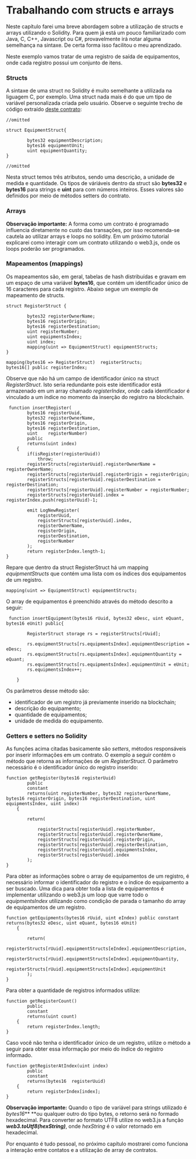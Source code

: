 # Trabalhando com structs e arrays

Neste capítulo farei uma breve abordagem sobre a utilização de structs e arrays utilizando o Solidity. Para quem já está um pouco familiarizado com Java, C, C++, Javascript ou C\#, provavelmente irá notar alguma semelhança na sintaxe. De certa forma isso facilitou o meu aprendizado.

Neste exemplo vamos tratar de uma registro de saída de equipamentos, onde cada registro possui um conjunto de itens.

### Structs

A sintaxe de uma struct no Solidity é muito semelhante a utilizada na liguagem C, por exemplo. Uma struct nada mais é do que um tipo de variável personalizada criada pelo usuário. Observe o seguinte trecho de código extraído [deste contrato](/source/EquipmentRegister.sol):

```
//omitted

struct EquipmentStruct{

        bytes32 equipmentDescription;
        bytes16 equipmentUnit;
        uint equipmentQuantity;
}

//omitted
```

Nesta struct temos três atributos, sendo uma descrição, a unidade de medida e quantidade. Os tipos de váriáveis dentro da struct são **bytes32** e **bytes16** para strings e **uint** para com números inteiros. Esses valores são definidos por meio de métodos setters do contrato.

### Arrays

**Observação importante:** A forma como um contrato é programado influencia diretamente no custo das transações, por isso recomenda-se cautela ao utilizar arrays e loops no solidity. Em um próximo tutorial explicarei como interagir com um contrato utilizando o web3.js, onde os loops poderão ser programados.

### Mapeamentos \(mappings\)

Os mapeamentos são, em geral, tabelas de hash distribuídas e gravam em um espaço de uma variável **bytes16**, que contém um identificador único de 16 caracteres para cada registro. Abaixo segue um exemplo de mapeamento de structs.

```
struct RegisterStruct {

        bytes32 registerOwnerName;
        bytes16 registerOrigin;
        bytes16 registerDestination;
        uint registerNumber;
        uint equipmentsIndex;
        uint index;
        mapping(uint => EquipmentStruct) equipmentStructs;
}

mapping(bytes16 => RegisterStruct)  registerStructs;
bytes16[] public registerIndex;
```

Observe que não há um campo de identificador único na struct _RegisterStruct_. Isto seria redundante pois este identificador está armazenado em um array chamado _registerIndex_, onde cada identificador é vinculado a um índice no momento da inserção do registro na blockchain.

```
 function insertRegister(
        bytes16 registerUuid, 
        bytes32 registerOwnerName,
        bytes16 registerOrigin,
        bytes16 registerDestination, 
        uint    registerNumber) 
        public
        returns(uint index)
    {
        if(isRegister(registerUuid))
            throw; 
        registerStructs[registerUuid].registerOwnerName = registerOwnerName;
        registerStructs[registerUuid].registerOrigin = registerOrigin;
        registerStructs[registerUuid].registerDestination = registerDestination;
        registerStructs[registerUuid].registerNumber = registerNumber;
        registerStructs[registerUuid].index = registerIndex.push(registerUuid)-1;

        emit LogNewRegister(
            registerUuid, 
            registerStructs[registerUuid].index, 
            registerOwnerName,
            registerOrigin,
            registerDestination, 
            registerNumber
        );
        return registerIndex.length-1;
}
```

Repare que dentro da struct RegisterStruct há um mapping _equipmentStructs_ que contém uma lista com os índices dos equipamentos de um registro.

```
mapping(uint => EquipmentStruct) equipmentStructs;
```

O array de equipamentos é preenchido através do método descrito a seguir:

```
 function insertEquipment(bytes16 rUuid, bytes32 eDesc, uint eQuant, bytes16 eUnit) public{

        RegisterStruct storage rs = registerStructs[rUuid];

        rs.equipmentStructs[rs.equipmentsIndex].equipmentDescription = eDesc;
        rs.equipmentStructs[rs.equipmentsIndex].equipmentQuantity = eQuant;
        rs.equipmentStructs[rs.equipmentsIndex].equipmentUnit = eUnit;
        rs.equipmentsIndex++;

    }
```

Os parâmetros desse método são:

* identificador de um registro já previamente inserido na blockchain;
* descrição do equipamento;
* quantidade de equipamentos;
* unidade de medida do equipamento.

### Getters e setters no Solidity

As funções acima citadas basicamente são _setters_, métodos responsáveis por inserir informações em um contrato. O exemplo a seguir contém o método que retorna as informações de um _RegisterStruct_. O parâmetro necessário é o identificador único do registro inserido:

```
function getRegister(bytes16 registerUuid)
        public 
        constant
        returns(uint registerNumber, bytes32 registerOwnerName, bytes16 registerOrigin, bytes16 registerDestination, uint equipmentsIndex, uint index)
    {

        return(

            registerStructs[registerUuid].registerNumber,
            registerStructs[registerUuid].registerOwnerName,
            registerStructs[registerUuid].registerOrigin, 
            registerStructs[registerUuid].registerDestination,
            registerStructs[registerUuid].equipmentsIndex,  
            registerStructs[registerUuid].index
        );
}
```

Para obter as informações sobre o array de equipamentos de um registro, é necessário informar o identificador do registro e o índice do equipamento a ser buscado. Uma dica para obter toda a lista de equipamentos é implementar utilizando o web3.js um loop que varre todo o _equipmentsIndex_ utilizando como condição de parada o tamanho do array de equipamentos de um registro.

```
function getEquipments(bytes16 rUuid, uint eIndex) public constant returns(bytes32 eDesc, uint eQuant, bytes16 eUnit)
    {

        return(
            registerStructs[rUuid].equipmentStructs[eIndex].equipmentDescription,
            registerStructs[rUuid].equipmentStructs[eIndex].equipmentQuantity,
            registerStructs[rUuid].equipmentStructs[eIndex].equipmentUnit
        );
}
```

Para obter a quantidade de registros informados utilize:

```
function getRegisterCount() 
        public
        constant
        returns(uint count)
    {
        return registerIndex.length;
}
```

Caso você não tenha o identificador único de um registro, utilize o método a seguir para obter essa informação por meio do índice do registro informado.

```
function getRegisterAtIndex(uint index)
        public
        constant
        returns(bytes16  registerUuid)
    {
        return registerIndex[index];
}
```

**Observação importante:** Quando o tipo de variável para strings utilizado é _bytes16_** **ou qualquer outro do tipo bytes, o retorno será no formado hexadecimal. Para converter ao formato UTF8 utilize no web3.js a função _**web3.toUtf8\(hexString\)**_, onde _hexString_ é o valor retornado em hexadecimal.

Por enquanto é tudo pessoal, no próximo capítulo mostrarei como funciona a interação entre contatos e a utilização de array de contratos.

